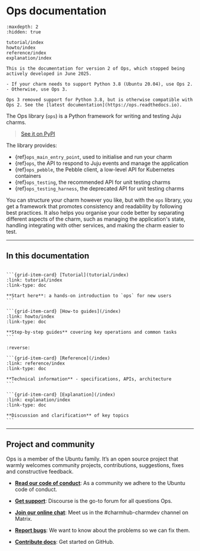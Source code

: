 # Ops documentation

```{toctree}
:maxdepth: 2
:hidden: true

tutorial/index
howto/index
reference/index
explanation/index
```

```{important}
This is the documentation for version 2 of Ops, which stopped being actively developed in June 2025.

- If your charm needs to support Python 3.8 (Ubuntu 20.04), use Ops 2.
- Otherwise, use Ops 3.

Ops 3 removed support for Python 3.8, but is otherwise compatible with Ops 2. See the [latest documentation](https://ops.readthedocs.io).
```

The Ops library (`ops`) is a Python framework for writing and testing Juju charms.

> [See it on PyPI](https://pypi.org/project/ops/)

The library provides:

- {ref}`ops_main_entry_point`, used to initialise and run your charm
- {ref}`ops`, the API to respond to Juju events and manage the application
- {ref}`ops_pebble`, the Pebble client, a low-level API for Kubernetes containers
- {ref}`ops_testing`, the recommended API for unit testing charms
- {ref}`ops_testing_harness`, the deprecated API for unit testing charms

You can structure your charm however you like, but with the `ops` library, you get a framework that promotes consistency and readability by following best practices. It also helps you organise your code better by separating different aspects of the charm, such as managing the application's state, handling integrating with other services, and making the charm easier to test.


---------

## In this documentation

````{grid} 1 1 2 2

```{grid-item-card} [Tutorial](tutorial/index)
:link: tutorial/index
:link-type: doc

**Start here**: a hands-on introduction to `ops` for new users
```

```{grid-item-card} [How-to guides](/index)
:link: howto/index
:link-type: doc

**Step-by-step guides** covering key operations and common tasks
```

````


````{grid} 1 1 2 2
:reverse:

```{grid-item-card} [Reference](/index)
:link: reference/index
:link-type: doc

**Technical information** - specifications, APIs, architecture
```

```{grid-item-card} [Explanation](/index)
:link: explanation/index
:link-type: doc

**Discussion and clarification** of key topics
```

````


---------


## Project and community

Ops is a member of the Ubuntu family. It’s an open source project that warmly welcomes community projects, contributions, suggestions, fixes and constructive feedback.

* **[Read our code of conduct](https://ubuntu.com/community/ethos/code-of-conduct)**:
As a community we adhere to the Ubuntu code of conduct.

* **[Get support](https://discourse.charmhub.io/)**:
Discourse is the go-to forum for all questions Ops.

* **[Join our online chat](https://matrix.to/#/#charmhub-charmdev:ubuntu.com)**:
Meet us in the #charmhub-charmdev channel on Matrix.

* **[Report bugs](https://github.com/canonical/operator/issues)**:
We want to know about the problems so we can fix them.

* **[Contribute docs](https://github.com/canonical/operator/blob/main/HACKING.md#contributing-documentation)**:
Get started on GitHub.
